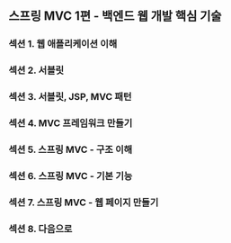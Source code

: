 ## 스프링 MVC 1편 - 백엔드 웹 개발 핵심 기술

### 섹션 1. 웹 애플리케이션 이해

### 섹션 2. 서블릿

### 섹션 3. 서블릿, JSP, MVC 패턴

### 섹션 4. MVC 프레임워크 만들기

### 섹션 5. 스프링 MVC - 구조 이해

### 섹션 6. 스프링 MVC - 기본 기능

### 섹션 7. 스프링 MVC - 웹 페이지 만들기

### 섹션 8. 다음으로
